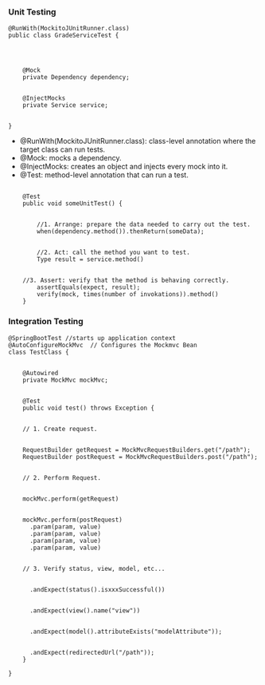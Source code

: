 ### Unit Testing


```
@RunWith(MockitoJUnitRunner.class)
public class GradeServiceTest {




    @Mock
    private Dependency dependency;


    @InjectMocks
    private Service service;


}

```

- @RunWith(MockitoJUnitRunner.class): class-level annotation where the target class can run tests.
- @Mock: mocks a dependency.
- @InjectMocks: creates an object and injects every mock into it.
- @Test: method-level annotation that can run a test.

```

    @Test
    public void someUnitTest() {


        //1. Arrange: prepare the data needed to carry out the test.
        when(dependency.method()).thenReturn(someData); 


        //2. Act: call the method you want to test.
        Type result = service.method()


	//3. Assert: verify that the method is behaving correctly.
        assertEquals(expect, result);
        verify(mock, times(number of invokations)).method()
    }
```


### Integration Testing


```
@SpringBootTest //starts up application context
@AutoConfigureMockMvc  // Configures the Mockmvc Bean
class TestClass {


    @Autowired
    private MockMvc mockMvc;


    @Test 
    public void test() throws Exception {


    // 1. Create request.


    RequestBuilder getRequest = MockMvcRequestBuilders.get("/path");
    RequestBuilder postRequest = MockMvcRequestBuilders.post("/path");


    // 2. Perform Request.


    mockMvc.perform(getRequest)


    mockMvc.perform(postRequest)
      .param(param, value)
      .param(param, value)
      .param(param, value)
      .param(param, value)


    // 3. Verify status, view, model, etc...


      .andExpect(status().isxxxSuccessful())


      .andExpect(view().name("view"))


      .andExpect(model().attributeExists("modelAttribute"));


      .andExpect(redirectedUrl("/path"));
    }

}
```



